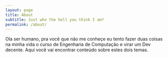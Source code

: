 ```yaml
---
layout: page
title: About
subtitle: Just who the hell you think I am?
permalink: /about/
---
```


Ola ser humano, pra você que não me conheçe eu tento fazer duas coisas na minha vida o curso de Engenharia de Computação e virar um Dev decente. Aqui você vai encontrar conteúdo sobre estes dois temas.
